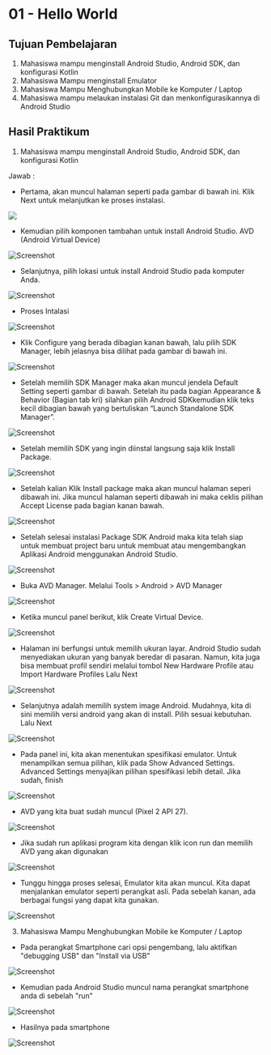 # 01 - Hello World

## Tujuan Pembelajaran

1. Mahasiswa mampu menginstall Android Studio, Android SDK, dan konfigurasi Kotlin
2. Mahasiswa Mampu menginstall Emulator
3. Mahasiswa Mampu Menghubungkan Mobile ke Komputer / Laptop
4. Mahasiswa mampu melaukan instalasi Git dan menkonfigurasikannya di Android Studio

## Hasil Praktikum

1. Mahasiswa mampu menginstall Android Studio, Android SDK, dan konfigurasi Kotlin

Jawab :


- Pertama, akan muncul halaman seperti pada gambar di bawah   ini. Klik Next untuk melanjutkan ke proses instalasi.

<img src="img/install-1.jpg">

- Kemudian pilih komponen tambahan untuk install Android Studio. AVD (Android Virtual Device)

![Screenshot](img/install(2).png)

- Selanjutnya, pilih lokasi untuk install Android Studio pada komputer Anda.

![Screenshot](img/install(3).png)

- Proses Intalasi

![Screenshot](img/install(4).png)

- Klik Configure yang berada dibagian kanan bawah, lalu pilih SDK Manager, lebih jelasnya bisa dilihat pada gambar di bawah ini.

![Screenshot](img/install(5).png)

- Setelah memilih SDK Manager maka akan muncul jendela Default
Setting seperti gambar di bawah. Setelah itu pada bagian Appearance & Behavior (Bagian tab kri) silahkan pilih Android SDKkemudian klik teks kecil dibagian bawah yang bertuliskan “Launch Standalone SDK Manager”.

![Screenshot](img/install(6).png)

- Setelah memilih SDK yang ingin diinstal langsung saja klik Install Package.

![Screenshot](img/install(7).png)

- Setelah kalian Klik Install package maka akan muncul halaman seperi dibawah ini. Jika muncul halaman seperti dibawah ini maka ceklis pilihan Accept License pada bagian kanan bawah.

![Screenshot](img/install(8).png)

- Setelah selesai instalasi Package SDK Android maka kita telah siap untuk membuat project baru untuk membuat atau mengembangkan Aplikasi Android menggunakan Android Studio.

![Screenshot](img/install(9).png)

- Buka AVD Manager. Melalui Tools > Android > AVD Manager

![Screenshot](img/install(10).png)

- Ketika muncul panel berikut, klik Create Virtual Device.

![Screenshot](img/install(11).png)

- Halaman ini berfungsi untuk memilih ukuran layar. Android Studio sudah menyediakan ukuran yang banyak beredar di pasaran. Namun, kita juga bisa membuat profil sendiri melalui
tombol New Hardware Profile atau Import Hardware Profiles Lalu Next

![Screenshot](img/install(12).png)

- Selanjutnya adalah memilih system image Android. Mudahnya, kita di sini memilih versi android yang akan di install. Pilih sesuai kebutuhan. Lalu Next

![Screenshot](img/install(13).png)

- Pada panel ini, kita akan menentukan spesifikasi emulator. Untuk menampilkan semua pilihan, klik pada Show Advanced Settings. Advanced Settings menyajikan pilihan spesifikasi lebih detail. Jika sudah, finish

![Screenshot](img/install(14).png)

- AVD yang kita buat sudah muncul (Pixel 2 API 27).

![Screenshot](img/install(15).png)

- Jika sudah run aplikasi program kita dengan klik icon run dan memilih AVD yang akan digunakan

![Screenshot](img/install(16).png)

- Tunggu hingga proses selesai, Emulator kita akan muncul. Kita dapat menjalankan emulator seperti perangkat asli. Pada sebelah kanan, ada berbagai fungsi yang dapat kita gunakan.

![Screenshot](img/install(17).png)

3. Mahasiswa Mampu Menghubungkan Mobile ke Komputer / Laptop

- Pada perangkat Smartphone cari opsi pengembang, lalu aktifkan "debugging USB" dan "Install via USB"

![Screenshot](img/install(18).png)

- Kemudian pada Android Studio muncul nama perangkat smartphone anda di sebelah "run"

![Screenshot](img/install(19).png)

- Hasilnya pada smartphone

![Screenshot](img/install(20).png)